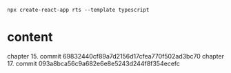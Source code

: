 ```
npx create-react-app rts --template typescript
```

# content
chapter 15. commit 69832440cf89a7d2156d17cfea770f502ad3bc70
chapter 17. commit 093a8bca56c9a682e6e8e5243d244f8f354ecefc